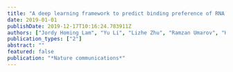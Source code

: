 ```yaml
---
title: "A deep learning framework to predict binding preference of RNA constituents on protein surface"
date: 2019-01-01
publishDate: 2019-12-17T10:16:24.783911Z
authors: ["Jordy Homing Lam", "Yu Li", "Lizhe Zhu", "Ramzan Umarov", "Hanlun Jiang", "Amélie Héliou", "Fu Kit Sheong", "Tianyun Liu", "Yongkang Long", "Yunfei Li", " others"]
publication_types: ["2"]
abstract: ""
featured: false
publication: "*Nature communications*"
---
```


